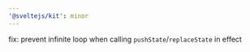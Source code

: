```yaml
---
'@sveltejs/kit': minor
---
```


fix: prevent infinite loop when calling `pushState`/`replaceState` in effect
